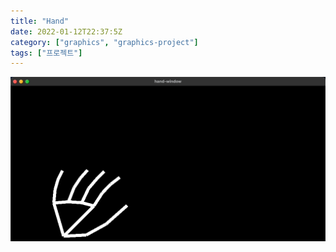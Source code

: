 ```yaml
---
title: "Hand"
date: 2022-01-12T22:37:5Z
category: ["graphics", "graphics-project"]
tags: ["프로젝트"]
---
```


![hand-window](../../../img/Jan-12-2022%2021-20-58.gif)

